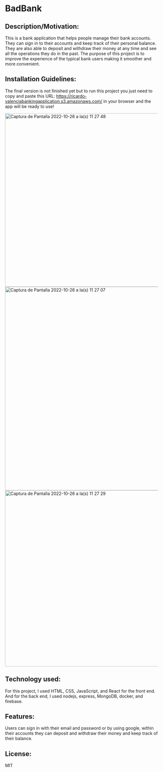 # BadBank

## Description/Motivation: 
 This is a bank application that helps people manage their bank accounts.  They can sign in to their accounts and keep track of their personal balance. They are also able to deposit and withdraw their money at any time and see all the operations they do in the past. The purpose of this project is to improve the experience of the typical bank users making it smoother and more convenient.

## Installation Guidelines:
The final version is not finished yet but to run this project you just need to copy and paste this URL: https://ricardo-valenciabankingapplication.s3.amazonaws.com/ in your browser and the app will be ready to use! 

<img width="571" alt="Captura de Pantalla 2022-10-26 a la(s) 11 27 48" src="https://user-images.githubusercontent.com/77693396/198087020-05c21d94-c9d8-4e6f-a8c3-70a12481445a.png">
<img width="670" alt="Captura de Pantalla 2022-10-26 a la(s) 11 27 07" src="https://user-images.githubusercontent.com/77693396/198087328-9658ed65-6ba9-4924-9587-580fa96d74a1.png">
<img width="580" alt="Captura de Pantalla 2022-10-26 a la(s) 11 27 29" src="https://user-images.githubusercontent.com/77693396/198087368-88895724-1c11-4b89-9c1a-bf9e754dd86f.png">

## Technology used: 
For this project, I used HTML, CSS, JavaScript, and React for the front end.
And for the back end, I used nodejs, express, MongoDB, docker, and firebase.

## Features: 
Users can sign in with their email and password or by using google, within their accounts they can deposit and withdraw their money and keep track of their balance.

## License: 
MIT
